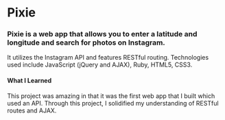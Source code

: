 # Pixie
### Pixie is a web app that allows you to enter a latitude and longitude and search for photos on Instagram.

It utilizes the Instagram API and features RESTful routing. Technologies used include JavaScript (jQuery and AJAX), Ruby, HTML5, CSS3.

#### What I Learned

This project was amazing in that it was the first web app that I built which used an API. Through this project, I solidified my understanding of RESTful routes and AJAX.

